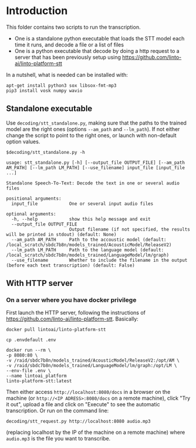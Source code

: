 # Introduction

This folder contains two scripts to run the transcription.
* One is a standalone python executable that loads the STT model each time it runs, and decode a file or a list of files
* One is a python executable that decode by doing a http request to a server that has been previously setup using https://github.com/linto-ai/linto-platform-stt

In a nutshell, what is needed can be installed with:
```
apt-get install python3 sox libsox-fmt-mp3
pip3 install vosk numpy wavio
```


## Standalone executable

Use `decoding/stt_standalone.py`, making sure that the paths to the trained model are the right ones (options `--am_path` and `--lm_path`).
If not either change the script to point to the right ones, or launch with non-default option values.

```
$decoding/stt_standalone.py -h

usage: stt_standalone.py [-h] [--output_file OUTPUT_FILE] [--am_path AM_PATH] [--lm_path LM_PATH] [--use_filename] input_file [input_file ...]

Standalone Speech-To-Text: Decode the text in one or several audio files

positional arguments:
  input_file            One or several input audio files

optional arguments:
  -h, --help            show this help message and exit
  --output_file OUTPUT_FILE
                        Output filename (if not specified, the results will be printed in stdout) (default: None)
  --am_path AM_PATH     Path to the accoustic model (default: /local_scratch/sbdc7b8n/models_trained/AcousticModel/ReleaseV2)
  --lm_path LM_PATH     Path to the language model (default: /local_scratch/sbdc7b8n/models_trained/LanguageModel/lm/graph)
  --use_filename        Whether to include the filename in the output (before each text transcription) (default: False)
```

## With HTTP server

### On a server where you have docker privilege

First launch the HTTP server, following the instructions of https://github.com/linto-ai/linto-platform-stt.
Basically:
```
docker pull lintoai/linto-platform-stt

cp .envdefault .env

docker run --rm \
-p 8080:80 \
-v /raid/sbdc7b8n/models_trained/AcousticModel/ReleaseV2:/opt/AM \
-v /raid/sbdc7b8n/models_trained/LanguageModel/lm/graph:/opt/LM \
--env-file .env \
--name lintoai_platform
linto-platform-stt:latest
```

Then either access `http://localhost:8080/docs` in a browser on the machine (or `http://<IP ADRESS>:8080/docs` on a remote machine), click "Try it out", upload a file and click on "Execute" to see the automatic transcription.
Or run on the command line:
```
decoding/stt_request.py http://localhost:8080 audio.mp3
```
(replacing localhost by the IP of the machine on a remote machine) where `audio.mp3` is the file you want to transcribe.
